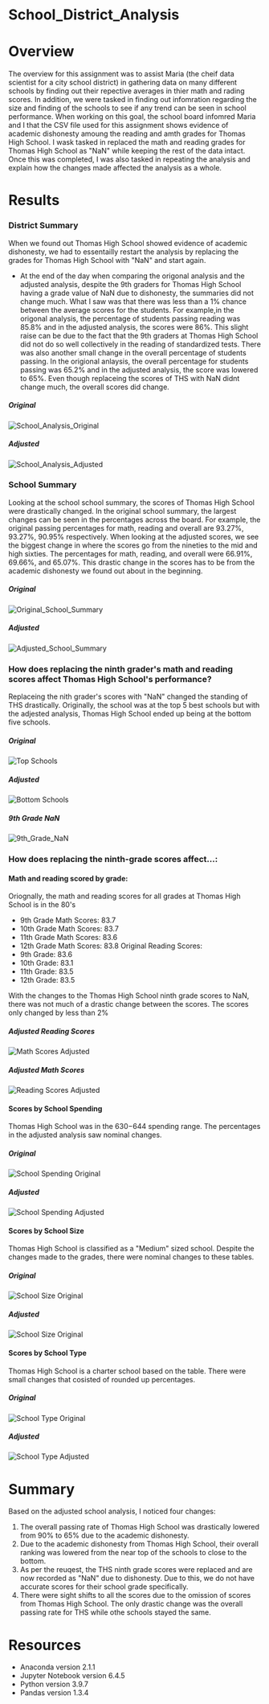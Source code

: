 # School_District_Analysis

# Overview
  The overview for this assignment was to assist Maria (the cheif data scientist for a city school district) in gathering data on many different schools by finding out their repective averages in thier math and rading scores. In addition, we were tasked in finding out infomration regarding the size and finding of the schools to see if any trend can be seen in school performance. 
  When working on this goal, the school board infomred Maria and I that the CSV file used for this assignment shows evidence of academic dishonesty amoung the reading and amth grades for Thomas High School. I wask tasked in replaced the math and reading grades for Thomas High School as "NaN" while keeping the rest of the data intact. Once this was completed, I was also tasked in repeating the analysis and explain how the changes made affected the analysis as a whole.


# Results
### District Summary
  When we found out Thomas High School showed evidence of academic dishonesty, we had to essentailly restart the analysis by replacing the grades for Thomas High School with "NaN" and start again. 
  - At the end of the day when comparing the origonal analysis and the adjusted analysis, despite the 9th graders for Thomas High School having a grade value of NaN due to dishonesty, the summaries did not change much. What I saw was that there was less than a 1% chance between the average scores for the students. For example,in the origonal analysis, the percentage of students passing reading was 85.8% and in the adjusted analysis, the scores were 86%. This slight raise can be due to the fact that the 9th graders at Thomas High School did not do so well collectively in the reading of standardized tests. There was also another small change in the overall percentage of students passing. In the origional anlaysis, the overall percentage for students passing was 65.2% and in the adjusted analysis, the score was lowered to 65%. Even though replaceing the scores of THS with NaN didnt change much, the overall scores did change. 

##### Original 
![School_Analysis_Original](./School_District_Analysis/Resources/School_Analysis_Original.png)

##### Adjusted
![School_Analysis_Adjusted](./School_District_Analysis/Resources/School_Analysis_Adjusted.png)

### School Summary 
  Looking at the school school summary, the scores of Thomas High School were drastically changed. In the original school summary, the largest changes can be seen in the percentages across the board. For example, the original passing percentages for math, reading and overall are 93.27%, 93.27%, 90.95% respectively. When looking at the adjusted scores, we see the biggest change in where the scores go from the nineties to the mid and high sixties. The percentages for math, reading, and overall were 66.91%, 69.66%, and 65.07%. This drastic change in the scores has to be from the academic dishonesty we found out about in the beginning. 


##### Original 
![Original_School_Summary](./School_District_Analysis/Resources/Original_School_Summary.png)

##### Adjusted 
![Adjusted_School_Summary](./School_District_Analysis/Resources/Adjusted_School_Summary.png)

### How does replacing the ninth grader's math and reading scores affect Thomas High School's performance?
  Replaceing the nith grader's scores with "NaN" changed the standing of THS drastically. Originally, the school was at the top 5 best schools but with the adjested analysis, Thomas High School ended up being at the bottom five schools. 
  
##### Original
![Top Schools](./School_District_Analysis/Resources/Top_Schools_Original.png)

##### Adjusted
![Bottom Schools](./School_District_Analysis/Resources/Bottom_Schools_Adjusted.png)

##### 9th Grade NaN
![9th_Grade_NaN](./ninth_grade_NaN.png)

### How does replacing the ninth-grade scores affect...:

#### Math and reading scored by grade:
 Oriognally, the math and reading scores for all grades at Thomas High School is in the 80's
  - 9th Grade Math Scores: 83.7
  - 10th Grade Math Scores: 83.7
  - 11th Grade Math Scores: 83.6
  - 12th Grade Math Scores: 83.8
Original Reading Scores:
  - 9th Grade: 83.6
  - 10th Grade: 83.1
  - 11th Grade: 83.5
  - 12th Grade: 83.5

With the changes to the Thomas High School ninth grade scores to NaN, there was not much of a drastic change between the scores. The scores only changed by less than 2%

##### Adjusted Reading Scores
![Math Scores Adjusted](./School_District_Analysis/Math_Scores_Adjusted.png)

##### Adjusted Math Scores
![Reading Scores Adjusted](./School_District_Analysis/Reading_Scores_Adjusted.png)

#### Scores by School Spending 
Thomas High School was in the $630-$644 spending range. The percentages in the adjusted analysis saw nominal changes.

##### Original
![School Spending Original](./School_District_Analysis/School_Spending_Original.png)

##### Adjusted 
![School Spending Adjusted](./School_District_Analysis/School_Spending_Adjusted.png)

#### Scores by School Size
Thomas High School is classified as a "Medium" sized school. Despite the changes made to the grades, there were nominal changes to these tables.

##### Original
![School Size Original](./School_District_Analysis/School_Size_Original.png)

##### Adjusted 
![School Size Original](./School_District_Analysis/School_Size_Adjusted.png)

#### Scores by School Type
Thomas High School is a charter school based on the table. There were small changes that cosisted of rounded up percentages.
  
##### Original
![School Type Original](./School_District_Analysis/School_Type_Original.png)

##### Adjusted
![School Type Adjusted](./School_District_Analysis/School_Type_Adjusted.png)

# Summary 
Based on the adjusted school analysis, I noticed four changes:
1. The overall passing rate of Thomas High School was drastically lowered from 90% to 65% due to the academic dishonesty.
2. Due to the academic dishonesty from Thomas High School, their overall ranking was lowered from the near top of the schools to close to the bottom.
3. As per the reuqest, the THS ninth grade scores were replaced and are now recorded as "NaN" due to dishonesty. Due to this, we do not have accurate scores for their school grade specifically.
4. There were sight shifts to all the scores due to the omission of scores from Thomas High School. The only drastic change was the overall passing rate for THS while othe schools stayed the same.

# Resources 
- Anaconda version 2.1.1
- Jupyter Notebook version 6.4.5
- Python version 3.9.7
- Pandas version 1.3.4
